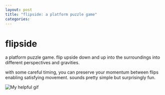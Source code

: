 ```yaml
---
layout: post
title: "flipside: a platform puzzle game"
categories:
---
```


# flipside
a platform puzzle game. flip upside down and up into the surroundings into different perspectives and gravities. 

with some careful timing, you can preserve your momentum between flips enabling satisfying movement. sounds pretty simple but surprisingly fun. 

![My helpful gif](/assets/flipside.gif)

